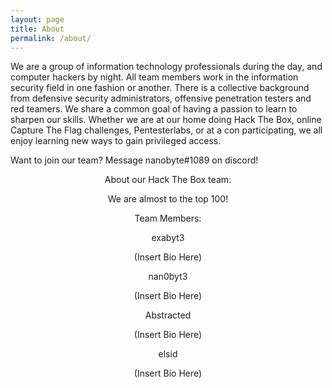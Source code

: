 ```yaml
---
layout: page
title: About
permalink: /about/
---
```


We are a group of information technology professionals during the day, and computer hackers by night. All team members work in the information security field in one fashion or another. There is a collective background from defensive security administrators, offensive penetration testers and red teamers. We share a common goal of having a passion to learn to sharpen our skills. Whether we are at our home doing Hack The Box, online Capture The Flag challenges, Pentesterlabs, or at a con participating, we all enjoy learning new ways to gain privileged access.

Want to join our team? Message nanobyte#1089 on discord!

<center>About our Hack The Box team:

We are almost to the top 100!
<script src="https://www.hackthebox.eu/badge/team/1845"></script>

Team Members:

exabyt3
<script src="https://www.hackthebox.eu/badge/24990"></script>
(Insert Bio Here)

nan0byt3
<script src="https://www.hackthebox.eu/badge/25075"></script>
(Insert Bio Here)

Abstracted
<script src="https://www.hackthebox.eu/badge/114437"></script>
(Insert Bio Here)

elsid
<script src="https://www.hackthebox.eu/badge/27474"></script>
(Insert Bio Here)
</center>
